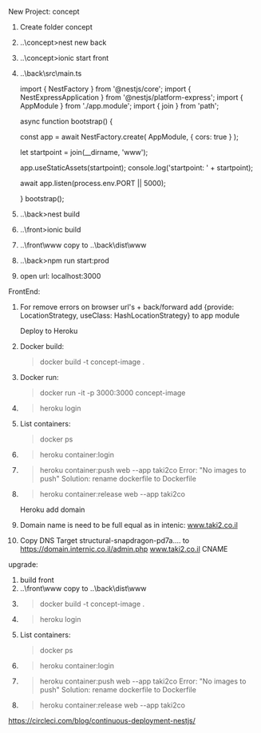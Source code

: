 
New Project: concept
1. Create folder concept
2. ..\concept>nest  new back
3. ..\concept>ionic start front
4. ..\back\src\main.ts

    import { NestFactory } from '@nestjs/core';
    import { NestExpressApplication } from '@nestjs/platform-express';
    import { AppModule } from './app.module';
    import { join } from 'path';

    async function bootstrap() {

    const app = await NestFactory.create<NestExpressApplication>(
        AppModule, { cors: true }
    );

    let startpoint = join(__dirname, 'www');

    app.useStaticAssets(startpoint); 
    console.log('startpoint: ' + startpoint);


    await app.listen(process.env.PORT || 5000);

    }
    bootstrap();
5. ..\back>nest build
6. ..\front>ionic build
7. ..\front\www copy to ..\back\dist\www    
8. ..\back>npm run start:prod
9. open url: localhost:3000

FrontEnd:
1. For remove errors on browser  url's + back/forward
    add {provide: LocationStrategy, useClass: HashLocationStrategy} to app module
   


    Deploy to Heroku
1. Docker build:
    >docker build -t concept-image .
2. Docker run:
    >docker run -it -p 3000:3000 concept-image
3. >heroku login
4. List containers:
   >docker ps
5. >heroku container:login   
6. >heroku container:push web --app taki2co
    Error:    "No images to push"
    Solution: rename dockerfile to Dockerfile
7. >heroku container:release web --app taki2co


   Heroku add domain
1. Domain name is need to be full equal as in intenic: www.taki2.co.il
2. Copy DNS Target structural-snapdragon-pd7a....  to https://domain.internic.co.il/admin.php 
   www.taki2.co.il   CNAME



upgrade:
1. build front
2. ..\front\www copy to ..\back\dist\www 
3. >docker build -t concept-image .
3. >heroku login
4. List containers:
   >docker ps
5. >heroku container:login   
6. >heroku container:push web --app taki2co
    Error:    "No images to push"
    Solution: rename dockerfile to Dockerfile
7. >heroku container:release web --app taki2co

https://circleci.com/blog/continuous-deployment-nestjs/